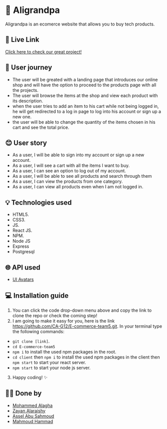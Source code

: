 # 🛒 Aligrandpa

Aligrandpa is an ecomerce website that allows you to buy tech products.

## 🚀 Live Link

[Click here to check our great project!](https://ecommerce-team5-geeks.herokuapp.com/)

## 👤 User journey

- The user will be greated with a landing page that introduces our online shop and will have the option to proceed to the products page with all the projects.
- The user will browse the items at the shop and view each product with its description.
- when the user tries to add an item to his cart while not being logged in, he will get redirected to a log in page to log into his account or sign up a new one.
- the user will be able to change the quantity of the items chosen in his cart and see the total price.

## 😊 User story

- As a user, I will be able to sign into my account or sign up a new account.
- As a user, I will see a cart with all the items I want to buy.
- As a user, I can see an option to log out of my account.
- As a user, I will be able to see all products and search through them
- As a user, I can view the products from one category.
- As a user, I can view all products even when I am not logged in.

## 💡 Technologies used

- HTML5.
- CSS3.
- JS.
- React JS.
- NPM.
- Node JS
- Express
- Postgresql

## 🌐 API used

- [UI Avatars](https://ui-avatars.com/)

## 💻 Installation guide

1. You can click the code drop-down menu above and copy the link to clone the repo or check the coming step!
2. I am going to make it easy for you, here is the link https://github.com/CA-G12/E-commerce-team5.git. In your terminal type the following commands:

- `git clone [link]`.
- `cd E-commerce-team5`
- `npm i` to install the used npm packages in the root.
- `cd client` then `npm i` to install the used npm packages in the client then `npm start` to start your react server.
- `npm start` to start your node js server.

3. Happy coding! ✨

## 🐱‍💻 Done by

- [Mohammed Alagha](https://github.com/mohammedagha27)
- [Zayan Alaraishy](https://github.com/Zayan-Alaraishy)
- [Assel Abu Sahmoud](https://github.com/AseelL)
- [Mahmoud Hammad](https://github.com/mahmoudhammad309)
